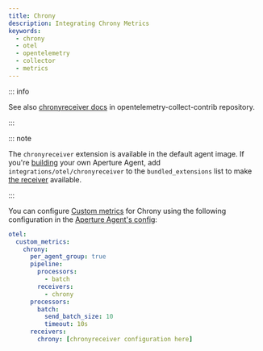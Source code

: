 ```yaml
---
title: Chrony
description: Integrating Chrony Metrics
keywords:
  - chrony
  - otel
  - opentelemetry
  - collector
  - metrics
---
```


::: info

See also [chronyreceiver docs][receiver] in opentelemetry-collect-contrib
repository.

:::

::: note

The `chronyreceiver` extension is available in the default agent image. If
you're [building][build] your own Aperture Agent, add
`integrations/otel/chronyreceiver` to the `bundled_extensions` list to make [the
receiver][receiver] available.

:::

You can configure [Custom metrics][custom-metrics] for Chrony using the
following configuration in the [Aperture Agent's config][agent-config]:

```yaml
otel:
  custom_metrics:
    chrony:
      per_agent_group: true
      pipeline:
        processors:
          - batch
        receivers:
          - chrony
      processors:
        batch:
          send_batch_size: 10
          timeout: 10s
      receivers:
        chrony: [chronyreceiver configuration here]
```

[build]: /reference/aperturectl/build/agent/agent.md
[receiver]:
  https://github.com/open-telemetry/opentelemetry-collector-contrib/tree/main/receiver/chronyreceiver
[custom-metrics]: /reference/configuration/agent.md#custom-metrics-config
[agent-config]: /reference/configuration/agent.md#agent-o-t-e-l-config

